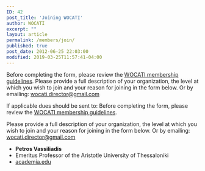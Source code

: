 ```yaml
---
ID: 42
post_title: 'Joining WOCATI'
author: WOCATI
excerpt: ""
layout: article
permalink: /members/join/
published: true
post_date: 2012-06-25 22:03:00
modified: 2019-03-25T11:57:41-04:00
---
```

Before completing the form, please review the [WOCATI membership guidelines](/about/). Please provide a full description of your organization, the level at which you wish to join and your reason for joining in the form below. Or by emailing: wocati.director@gmail.com  

 If applicable dues should be sent to: Before completing the form, please review the [WOCATI membership guidelines](/about/).

 Please provide a full description of your organization, the level at which you wish to join and your reason for joining in the form below.
 Or by emailing: wocati.director@gmail.com  

 - **Petros Vassiliadis**
 - Emeritus Professor of the Aristotle University of Thessaloniki
 - [academia.edu](http://auth.academia.edu/PetrosVassiliadis)
